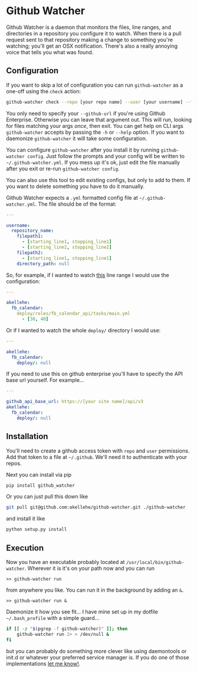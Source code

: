 Github Watcher
==============

Github Watcher is a daemon that monitors the files, line ranges, and directories in a repository you configure it to watch. When there is a pull request sent to that repository making a change to something you're watching; you'll get an OSX notification. There's also a really annoying voice that tells you what was found.


Configuration
-------------

If you want to skip a lot of configuration you can run `github-watcher` as a one-off using the `check` action:

```bash
github-watcher check --repo [your repo name] --user [your username] --filepath path/to/your/file.py --github-url https://[site name]/api/v3
```

You only need to specify your `--github-url` if you're using Github Enterprise. Otherwise you can leave that argument out. This will run, looking for files matching your args _once_, then exit. You can get help on CLI args `github-watcher` accepts by passing the `-h` or `--help` option. If you want to daemonize `github-watcher` it will take some configuration.

You can configure `github-watcher` after you install it by running `github-watcher config`. Just follow the prompts and your config will be written to `~/.github-watcher.yml`. If you mess up it's ok, just edit the file manually after you exit or re-run `github-watcher config`.

You can also use this tool to edit existing configs, but only to add to them. If you want to delete something you have to do it manually.

Github Watcher expects a `.yml` formatted config file at `~/.github-watcher.yml`. The file should be of the format:

```yaml
---

username:
  repository_name:
    filepath1:
      - [starting_line1, stopping_line1]
      - [starting_line2, stopping_line2]
    filepath2:
      - [starting_line1, stopping_line1]
    directory_path: null
```

So, for example, if I wanted to watch [this](https://github.com/akellehe/fb_calendar/blob/8cc6e867aa67732fab869872eec7586fd1a9c0c2/deploy/roles/fb_calendar_api/tasks/main.yml#L30-L40) line range I would use the configuration:

```yaml
---

akellehe:
  fb_calendar:
    deploy/roles/fb_calendar_api/tasks/main.yml
      - [30, 40]
```

Or if I wanted to watch the whole `deploy/` directory I would use:

```yaml
---

akellehe:
  fb_calendar:
    deploy/: null
```

If you need to use this on github enterprise you'll have to specify the API base url yourself. For example...

```yaml
---

github_api_base_url: https://[your site name]/api/v3
akellehe:
  fb_calendar:
    deploy/: null

```


Installation
------------

You'll need to create a github access token with `repo` and `user` permissions. Add that token to a file at `~/.github`. We'll need it to authenticate with your repos.

Next you can install via pip

```bash
pip install github_watcher
```

Or you can just pull this down like

```bash
git pull git@github.com:akellehe/github-watcher.git ./github-watcher
```

and install it like

```bash
python setup.py install
```


Execution
---------

Now you have an executable probably located at `/usr/local/bin/github-watcher`. Wherever it is it's on your path now and you can run

```
>> github-watcher run
```

from anywhere you like. You can run it in the background by adding an `&`.

```
>> github-watcher run &
```

Daemonize it how you see fit... I have mine set up in my dotfile `~/.bash_profile` with a simple guard...

```bash
if [[ -z "$(pgrep -f github-watcher)" ]]; then
    github-watcher run 2> > /dev/null &
fi
```

but you can probably do something more clever like using daemontools or init.d or whatever your preferred service manager is. If you do one of those implementations [let me know!](mailto:keats.kelleher@gmail.com).
